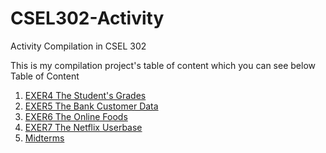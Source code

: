 # CSEL302-Activity
Activity Compilation in CSEL 302

This is my compilation project's table of content which you can see below
Table of Content

1. <a href="2A_TERENCIO_EXER4.ipynb">EXER4 The Student's Grades</a>
2. <a href="2A_TERENCIO_EXER5.ipynb">EXER5 The Bank Customer Data</a>
3. <a href="2A_TERENCIO_EXER6.ipynb">EXER6 The Online Foods</a>
4. <a href="2A_TERENCIO_EXER7.ipynb">EXER7 The Netflix Userbase</a>
5. <a href="2A_TERENCIO_MIDTERM.ipynb">Midterms</a>
